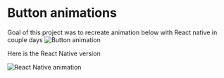 # Button animations
Goal of this project was to recreate animation below with React native in couple days
![Button animation](http://blog.gaborit-d.com/wp-content/uploads/2015/11/ui-ux-inspiration-gif-olybop-1.gif)

Here is the React Native version

![React Native animation](https://media.giphy.com/media/l3q30GxNfiHKYM8j6/giphy.gif)

